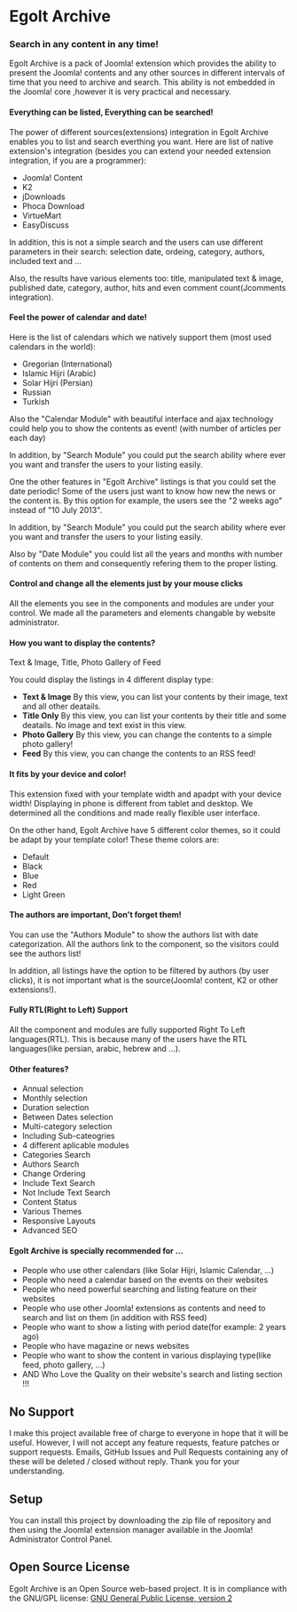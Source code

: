 # Egolt Archive
### Search in any content in any time!

Egolt Archive is a pack of Joomla! extension which provides the ability to present the Joomla! contents and any other sources in different intervals of time that you need to archive and search. This ability is not embedded in the Joomla! core ,however it is very practical and necessary.

#### Everything can be listed, Everything can be searched!
The power of different sources(extensions) integration in Egolt Archive enables you to list and search everthing you want. Here are list of native extension's integration (besides you can extend your needed extension integration, if you are a programmer):

* Joomla! Content
* K2
* jDownloads
* Phoca Download
* VirtueMart
* EasyDiscuss

In addition, this is not a simple search and the users can use different parameters in their search: selection date, ordeing, category, authors, included text and ...

Also, the results have various elements too: title, manipulated text & image, published date, category, author, hits and even comment count(Jcomments integration).

#### Feel the power of calendar and date!
Here is the list of calendars which we natively support them (most used calendars in the world):

* Gregorian (International)
* Islamic Hijri (Arabic)
* Solar Hijri (Persian)
* Russian
* Turkish

Also the "Calendar Module" with beautiful interface and ajax technology could help you to show the contents as event! (with number of articles per each day)

In addition, by "Search Module" you could put the search ability where ever you want and transfer the users to your listing easily.

One the other features in "Egolt Archive" listings is that you could set the date periodic! Some of the users just want to know how new the news or the content is. By this option for example, the users see the "2 weeks ago" instead of "10 July 2013".

In addition, by "Search Module" you could put the search ability where ever you want and transfer the users to your listing easily.

Also by "Date Module" you could list all the years and months with number of contents on them and consequently refering them to the proper listing.

#### Control and change all the elements just by your mouse clicks
All the elements you see in the components and modules are under your control. We made all the parameters and elements changable by website administrator.

#### How you want to display the contents?
Text & Image, Title, Photo Gallery of Feed

You could display the listings in 4 different display type:

* **Text & Image** By this view, you can list your contents by their image, text and all other deatails.
* **Title Only** By this view, you can list your contents by their title and some deatails. No image and text exist in this view.
* **Photo Gallery** By this view, you can change the contents to a simple photo gallery!
* **Feed** By this view, you can change the contents to an RSS feed!

#### It fits by your device and color!
This extension fixed with your template width and apadpt with your device width! Displaying in phone is different from tablet and desktop. We determined all the conditions and made really flexible user interface.

On the other hand, Egolt Archive have 5 different color themes, so it could be adapt by your template color! These theme colors are:

* Default
* Black
* Blue
* Red
* Light Green

#### The authors are important, Don't forget them!
You can use the "Authors Module" to show the authors list with date categorization. All the authors link to the component, so the visitors could see the authors list! 

In addition, all listings have the option to be filtered by authors (by user clicks), it is not important what is the source(Joomla! content, K2 or other extensions!).

#### Fully RTL(Right to Left) Support
All the component and modules are fully supported Right To Left languages(RTL). This is because many of the users have the RTL languages(like persian, arabic, hebrew and ...).

#### Other features?
* Annual selection
* Monthly selection
* Duration selection
* Between Dates selection
* Multi-category selection
* Including Sub-cateogries
* 4 different aplicable modules
* Categories Search
* Authors Search
* Change Ordering
* Include Text Search
* Not Include Text Search
* Content Status
* Various Themes
* Responsive Layouts
* Advanced SEO

#### Egolt Archive is specially recommended for ... 
* People who use other calendars (like Solar Hijri, Islamic Calendar, ...)
* People who need a calendar based on the events on their websites
* People who need powerful searching and listing feature on their websites
* People who use other Joomla! extensions as contents and need to search and list on them (in addition with RSS feed)
* People who want to show a listing with period date(for example: 2 years ago)
* People who have magazine or news websites
* People who want to show the content in various displaying type(like feed, photo gallery, ...)
* AND Who Love the Quality on their website's search and listing section !!!

## No Support
I make this project available free of charge to everyone in hope that it will be useful. However, I will not accept any feature requests, feature patches or support requests. Emails, GitHub Issues and Pull Requests containing any of these will be deleted / closed without reply. Thank you for your understanding.

## Setup
You can install this project by downloading the zip file of repository and then using the Joomla! extension manager available in the Joomla! Administrator Control Panel.

## Open Source License

Egolt Archive is an Open Source web-based project. It is in compliance with the GNU/GPL license:
[GNU General Public License, version 2
](http://www.gnu.org/licenses/old-licenses/gpl-2.0.html)